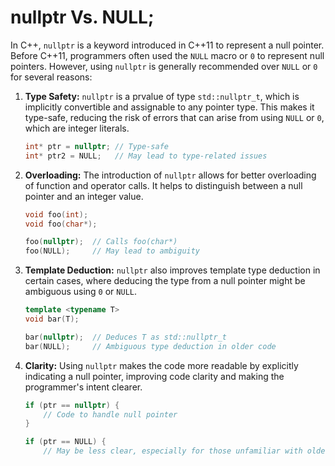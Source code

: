 # nullptr Vs. NULL;

In C++, `nullptr` is a keyword introduced in C++11 to represent a null pointer. Before C++11, programmers often used the `NULL` macro or `0` to represent null pointers. However, using `nullptr` is generally recommended over `NULL` or `0` for several reasons:

1. **Type Safety:** `nullptr` is a prvalue of type `std::nullptr_t`, which is implicitly convertible and assignable to any pointer type. This makes it type-safe, reducing the risk of errors that can arise from using `NULL` or `0`, which are integer literals.
    ```cpp
    int* ptr = nullptr; // Type-safe
    int* ptr2 = NULL;   // May lead to type-related issues
    ```

2. **Overloading:** The introduction of `nullptr` allows for better overloading of function and operator calls. It helps to distinguish between a null pointer and an integer value.
    ```cpp
    void foo(int);
    void foo(char*);

    foo(nullptr);  // Calls foo(char*)
    foo(NULL);     // May lead to ambiguity
    ```

3. **Template Deduction:** `nullptr` also improves template type deduction in certain cases, where deducing the type from a null pointer might be ambiguous using `0` or `NULL`.
    ```cpp
    template <typename T>
    void bar(T);

    bar(nullptr);  // Deduces T as std::nullptr_t
    bar(NULL);     // Ambiguous type deduction in older code
    ```

4. **Clarity:** Using `nullptr` makes the code more readable by explicitly indicating a null pointer, improving code clarity and making the programmer's intent clearer.
    ```cpp
    if (ptr == nullptr) {
        // Code to handle null pointer
    }

    if (ptr == NULL) {
        // May be less clear, especially for those unfamiliar with older conventions
    ```


